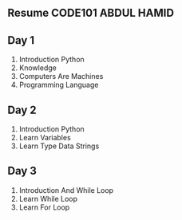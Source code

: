 ## Resume CODE101 ABDUL HAMID

## Day 1

1. Introduction Python
2. Knowledge
3. Computers Are Machines
4. Programming Language

## Day 2
1. Introduction Python
2. Learn Variables
3. Learn Type Data Strings
## Day 3
1. Introduction And While Loop
2. Learn While Loop
3. Learn For Loop
